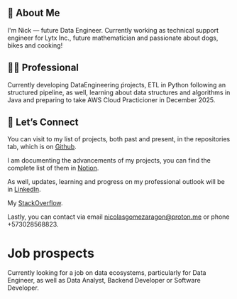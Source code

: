 ## 🦖 About Me

I'm Nick — future Data Engineer. Currently working as technical support engineer for Lytx Inc., future mathematician and passionate about dogs, bikes and cooking! 

## 👨‍💻 Professional
Currently developing DataEngineering ṕrojects, ETL in Python following an structured pipeline, as well, learning about data structures and algorithms in Java and preparing to take AWS Cloud Practicioner in December 2025.

## 📌 Let’s Connect

You can visit to my list of projects, both past and present, in the repositories tab, which is on [Github](https://github.com/nickaragom7?tab=repositories).

I am documenting the advancements of my projects, you can find the complete list of them in [Notion](https://www.notion.so/1dc1232f65b180b68b12ccd0fa15abd8?v=1dc1232f65b1808b9006000c28001b21&pvs=4).
 
As well, updates, learning and progress on my professional outlook will be in [LinkedIn](https://linkedin.com/in/nickaragom7).

My [StackOverflow](https://stackoverflow.com/users/13444020/nicol%c3%a1s-g%c3%b3mez). 

Lastly, you can contact via email nicolasgomezaragon@proton.me or phone +573028568823.

# Job prospects
Currently looking for a job on data ecosystems, particularly for Data Engineer, as well as Data Analyst, Backend Developer or Software Developer.
